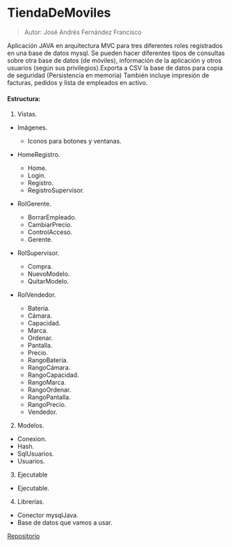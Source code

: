 # TiendaDeMoviles

> Autor: José Andrés Fernández Francisco


Aplicación  JAVA  en arquitectura MVC para  tres diferentes roles registrados en una base de datos mysql. Se pueden hacer diferentes tipos de consultas sobre otra base de datos (de móviles),  información de la aplicación y otros usuarios (según sus  privilegios).Exporta a CSV la base de datos para copia de seguridad (Persistencia en memoria) También incluye  impresión de facturas, pedidos y lista de empleados en activo.
#### Estructura:

 1. Vistas.
 + Imágenes.
   + Iconos para botones y ventanas.
  
 + HomeRegistro.
   + Home.
   + Login.
   + Registro.
   + RegistroSupervisor.
  
 + RolGerente.
   + BorrarEmpleado.
   + CambiarPrecio.
   + ControlAcceso.
   + Gerente.
 + RolSupervisor.
   + Compra.
   + NuevoModelo.
   + QuitarModelo.
  
 + RolVendedor.
   + Bateria.
   + Cámara.
   + Capacidad.
   + Marca.
   + Ordenar.
   + Pantalla.
   + Precio.
   + RangoBateria.
   + RangoCámara.
   + RangoCapacidad.
   + RangoMarca.
   + RangoOrdenar.
   + RangoPantalla.
   + RangoPrecio.
   + Vendedor.
  
  2. Modelos.

   + Conexion.
   + Hash.
   + SqlUsuarios.
   + Usuarios.
 
 3. Ejecutable
  * Ejecutable.
 
 4. Librerías.
  * Conector mysqlJava.
  * Base de datos que vamos a usar.

    

[Repositorio](https://github.com/AndresADAits/TiendaDeMoviles)
